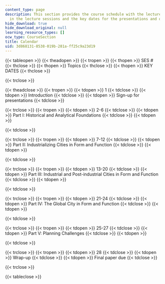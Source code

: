 ```yaml
---
content_type: page
description: This section provides the course schedule with the lecture topics covered
  in the lecture sessions and the key dates for the presentations and other papers.
hide_download: true
hide_download_original: null
learning_resource_types: []
ocw_type: CourseSection
title: Calendar
uid: 3d868131-8538-019b-281a-ff25c9a23d19
---
```


{{< tableopen >}}
{{< theadopen >}}
{{< tropen >}}
{{< thopen >}}
SES #
{{< thclose >}}
{{< thopen >}}
Topics
{{< thclose >}}
{{< thopen >}}
KEY DATES
{{< thclose >}}

{{< trclose >}}

{{< theadclose >}}
{{< tropen >}}
{{< tdopen >}}
1
{{< tdclose >}}
{{< tdopen >}}
Introduction
{{< tdclose >}}
{{< tdopen >}}
Sign-up for presentations
{{< tdclose >}}

{{< trclose >}}
{{< tropen >}}
{{< tdopen >}}
2-6
{{< tdclose >}}
{{< tdopen >}}
Part I: Historical and Analytical Foundations
{{< tdclose >}}
{{< tdopen >}}

{{< tdclose >}}

{{< trclose >}}
{{< tropen >}}
{{< tdopen >}}
7-12
{{< tdclose >}}
{{< tdopen >}}
Part II: Industrializing Cities in Form and Function
{{< tdclose >}}
{{< tdopen >}}

{{< tdclose >}}

{{< trclose >}}
{{< tropen >}}
{{< tdopen >}}
13-20
{{< tdclose >}}
{{< tdopen >}}
Part III: Industrial and Post-industrial Cities in Form and Function
{{< tdclose >}}
{{< tdopen >}}

{{< tdclose >}}

{{< trclose >}}
{{< tropen >}}
{{< tdopen >}}
21-24
{{< tdclose >}}
{{< tdopen >}}
Part IV: The Global City in Form and Function
{{< tdclose >}}
{{< tdopen >}}

{{< tdclose >}}

{{< trclose >}}
{{< tropen >}}
{{< tdopen >}}
25-27
{{< tdclose >}}
{{< tdopen >}}
Part V: Planning Challenges
{{< tdclose >}}
{{< tdopen >}}

{{< tdclose >}}

{{< trclose >}}
{{< tropen >}}
{{< tdopen >}}
28
{{< tdclose >}}
{{< tdopen >}}
Wrap-up
{{< tdclose >}}
{{< tdopen >}}
Final paper due
{{< tdclose >}}

{{< trclose >}}

{{< tableclose >}}